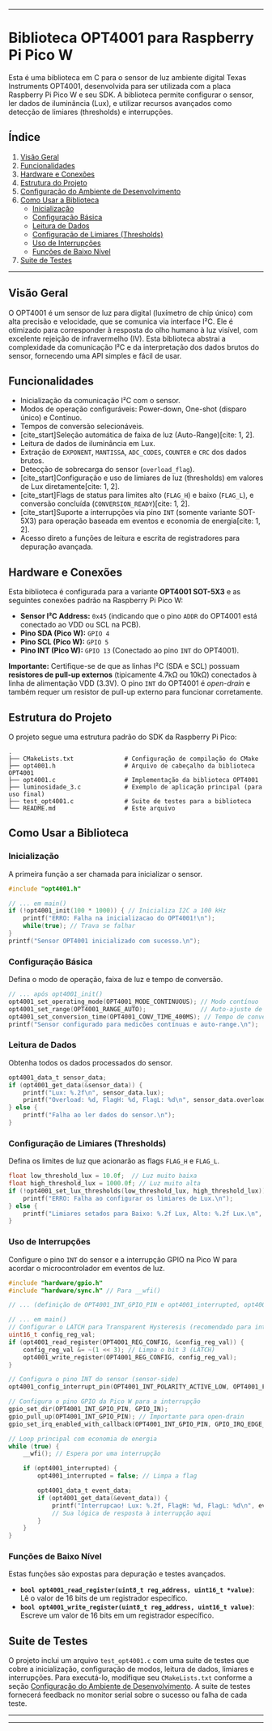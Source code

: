 
-----

# Biblioteca OPT4001 para Raspberry Pi Pico W

Esta é uma biblioteca em C para o sensor de luz ambiente digital Texas Instruments OPT4001, desenvolvida para ser utilizada com a placa Raspberry Pi Pico W e seu SDK. A biblioteca permite configurar o sensor, ler dados de iluminância (Lux), e utilizar recursos avançados como detecção de limiares (thresholds) e interrupções.

## Índice

1.  [Visão Geral](#visão-geral)
2.  [Funcionalidades](#funcionalidades)
3.  [Hardware e Conexões](#hardware-e-conexões)
4.  [Estrutura do Projeto](#estrutura-do-projeto)
5.  [Configuração do Ambiente de Desenvolvimento](#configuração-do-ambiente-de-desenvolvimento)
6.  [Como Usar a Biblioteca](#como-usar-a-biblioteca)
    * [Inicialização](#inicialização)
    * [Configuração Básica](#configuração-básica)
    * [Leitura de Dados](#leitura-de-dados)
    * [Configuração de Limiares (Thresholds)](#configuração-de-limiares-thresholds)
    * [Uso de Interrupções](#uso-de-interrupções)
    * [Funções de Baixo Nível](#funções-de-baixo-nível)
7.  [Suite de Testes](#suite-de-testes)

-----

## Visão Geral

O OPT4001 é um sensor de luz para digital (luxímetro de chip único) com alta precisão e velocidade, que se comunica via interface I²C. Ele é otimizado para corresponder à resposta do olho humano à luz visível, com excelente rejeição de infravermelho (IV). Esta biblioteca abstrai a complexidade da comunicação I²C e da interpretação dos dados brutos do sensor, fornecendo uma API simples e fácil de usar.

## Funcionalidades

  * Inicialização da comunicação I²C com o sensor.
  * Modos de operação configuráveis: Power-down, One-shot (disparo único) e Contínuo.
  * Tempos de conversão selecionáveis.
  * [cite\_start]Seleção automática de faixa de luz (Auto-Range)[cite: 1, 2].
  * Leitura de dados de iluminância em Lux.
  * Extração de `EXPONENT`, `MANTISSA`, `ADC_CODES`, `COUNTER` e `CRC` dos dados brutos.
  * Detecção de sobrecarga do sensor (`overload_flag`).
  * [cite\_start]Configuração e uso de limiares de luz (thresholds) em valores de Lux diretamente[cite: 1, 2].
  * [cite\_start]Flags de status para limites alto (`FLAG_H`) e baixo (`FLAG_L`), e conversão concluída (`CONVERSION_READY`)[cite: 1, 2].
  * [cite\_start]Suporte a interrupções via pino `INT` (somente variante SOT-5X3) para operação baseada em eventos e economia de energia[cite: 1, 2].
  * Acesso direto a funções de leitura e escrita de registradores para depuração avançada.

## Hardware e Conexões

Esta biblioteca é configurada para a variante **OPT4001 SOT-5X3** e as seguintes conexões padrão na Raspberry Pi Pico W:

  * **Sensor I²C Address:** `0x45` (indicando que o pino `ADDR` do OPT4001 está conectado ao VDD ou SCL na PCB).
  * **Pino SDA (Pico W):** `GPIO 4`
  * **Pino SCL (Pico W):** `GPIO 5`
  * **Pino INT (Pico W):** `GPIO 13` (Conectado ao pino `INT` do OPT4001).

**Importante:** Certifique-se de que as linhas I²C (SDA e SCL) possuam **resistores de pull-up externos** (tipicamente 4.7kΩ ou 10kΩ) conectados à linha de alimentação VDD (3.3V). O pino `INT` do OPT4001 é *open-drain* e também requer um resistor de pull-up externo para funcionar corretamente.

## Estrutura do Projeto

O projeto segue uma estrutura padrão do SDK da Raspberry Pi Pico:

```
.
├── CMakeLists.txt              # Configuração de compilação do CMake
├── opt4001.h                   # Arquivo de cabeçalho da biblioteca OPT4001
├── opt4001.c                   # Implementação da biblioteca OPT4001
├── luminosidade_3.c            # Exemplo de aplicação principal (para uso final)
├── test_opt4001.c              # Suite de testes para a biblioteca
└── README.md                   # Este arquivo
```

## Como Usar a Biblioteca

### Inicialização

A primeira função a ser chamada para inicializar o sensor.

```c
#include "opt4001.h"

// ... em main()
if (!opt4001_init(100 * 1000)) { // Inicializa I2C a 100 kHz
    printf("ERRO: Falha na inicializacao do OPT4001!\n");
    while(true); // Trava se falhar
}
printf("Sensor OPT4001 inicializado com sucesso.\n");
```

### Configuração Básica

Defina o modo de operação, faixa de luz e tempo de conversão.

```c
// ... após opt4001_init()
opt4001_set_operating_mode(OPT4001_MODE_CONTINUOUS); // Modo contínuo
opt4001_set_range(OPT4001_RANGE_AUTO);               // Auto-ajuste de faixa
opt4001_set_conversion_time(OPT4001_CONV_TIME_400MS); // Tempo de conversão de 400ms
printf("Sensor configurado para medicões contínuas e auto-range.\n");
```

### Leitura de Dados

Obtenha todos os dados processados do sensor.

```c
opt4001_data_t sensor_data;
if (opt4001_get_data(&sensor_data)) {
    printf("Lux: %.2f\n", sensor_data.lux);
    printf("Overload: %d, FlagH: %d, FlagL: %d\n", sensor_data.overload_flag, sensor_data.flag_h, sensor_data.flag_l);
} else {
    printf("Falha ao ler dados do sensor.\n");
}
```

### Configuração de Limiares (Thresholds)

Defina os limites de luz que acionarão as flags `FLAG_H` e `FLAG_L`.

```c
float low_threshold_lux = 10.0f;  // Luz muito baixa
float high_threshold_lux = 1000.0f; // Luz muito alta
if (!opt4001_set_lux_thresholds(low_threshold_lux, high_threshold_lux)) {
    printf("ERRO: Falha ao configurar os limiares de Lux.\n");
} else {
    printf("Limiares setados para Baixo: %.2f Lux, Alto: %.2f Lux.\n", low_threshold_lux, high_threshold_lux);
}
```

### Uso de Interrupções

Configure o pino `INT` do sensor e a interrupção GPIO na Pico W para acordar o microcontrolador em eventos de luz.

```c
#include "hardware/gpio.h"
#include "hardware/sync.h" // Para __wfi()

// ... (definição de OPT4001_INT_GPIO_PIN e opt4001_interrupted, opt4001_int_gpio_callback)

// ... em main()
// Configurar o LATCH para Transparent Hysteresis (recomendado para interrupções dinâmicas)
uint16_t config_reg_val;
if (opt4001_read_register(OPT4001_REG_CONFIG, &config_reg_val)) {
    config_reg_val &= ~(1 << 3); // Limpa o bit 3 (LATCH)
    opt4001_write_register(OPT4001_REG_CONFIG, config_reg_val);
}

// Configura o pino INT do sensor (sensor-side)
opt4001_config_interrupt_pin(OPT4001_INT_POLARITY_ACTIVE_LOW, OPT4001_FAULT_COUNT_2_FAULTS);

// Configura o pino GPIO da Pico W para a interrupção
gpio_set_dir(OPT4001_INT_GPIO_PIN, GPIO_IN);
gpio_pull_up(OPT4001_INT_GPIO_PIN); // Importante para open-drain
gpio_set_irq_enabled_with_callback(OPT4001_INT_GPIO_PIN, GPIO_IRQ_EDGE_FALL, true, &opt4001_int_gpio_callback);

// Loop principal com economia de energia
while (true) {
    __wfi(); // Espera por uma interrupção

    if (opt4001_interrupted) {
        opt4001_interrupted = false; // Limpa a flag

        opt4001_data_t event_data;
        if (opt4001_get_data(&event_data)) {
            printf("Interrupcao! Lux: %.2f, FlagH: %d, FlagL: %d\n", event_data.lux, event_data.flag_h, event_data.flag_l);
            // Sua lógica de resposta à interrupção aqui
        }
    }
}
```

### Funções de Baixo Nível

Estas funções são expostas para depuração e testes avançados.

  * **`bool opt4001_read_register(uint8_t reg_address, uint16_t *value)`**: Lê o valor de 16 bits de um registrador específico.
  * **`bool opt4001_write_register(uint8_t reg_address, uint16_t value)`**: Escreve um valor de 16 bits em um registrador específico.

## Suite de Testes

O projeto inclui um arquivo `test_opt4001.c` com uma suite de testes que cobre a inicialização, configuração de modos, leitura de dados, limiares e interrupções. Para executá-lo, modifique seu `CMakeLists.txt` conforme a seção [Configuração do Ambiente de Desenvolvimento](https://www.google.com/search?q=%23configura%C3%A7%C3%A3o-do-ambiente-de-desenvolvimento). A suite de testes fornecerá feedback no monitor serial sobre o sucesso ou falha de cada teste.

-----


-----
